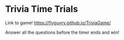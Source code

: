 # Trivia Time Trials

Link to game!
https://flyguyry.github.io/TriviaGame/

Answer all the questions before the timer ends and win!

